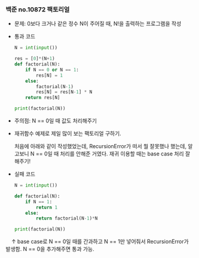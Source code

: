 ### 백준 no.10872 팩토리얼

- 문제: 0보다 크거나 같은 정수 N이 주어질 때, N!을 출력하는 프로그램을 작성

- 통과 코드
  
  ```python
  N = int(input())
  
  res = [0]*(N+1)
  def factorial(N):
      if N == 0 or N == 1:
          res[N] = 1
      else:
          factorial(N-1)
          res[N] = res[N-1] * N
      return res[N]
  
  print(factorial(N))
  ```

- 주의점: N == 0일 때 값도 처리해주기

- 재귀함수 예제로 제일 많이 보는 팩토리얼 구하기. 
  
  처음에 아래와 같이 작성했었는데, RecursionError가 떠서 뭘 잘못했나 했는데, 알고보니 N == 0일 때 처리를 안해준 거였다. 재귀 이용할 때는 base case 처리 잘 해주기!



- 실패 코드
  
  ```python
  N = int(input())
  
  def factorial(N):
      if N == 1:
          return 1
      else:
          return factorial(N-1)*N
  
  print(factorial(N))
  ```

    ↑ base case로 N == 0일 때를 간과하고 N == 1만 넣어줘서 RecursionError가 발생함. N == 0을 추가해주면 통과 가능.

